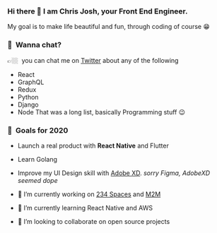 ### Hi there 👋 I am Chris Josh, your Front End Engineer.
My goal is to make life beautiful and fun, through coding of course 😁

### 💬&nbsp; Wanna chat? 
👉🏼&nbsp; you can chat me on [Twitter](https://twitter.com/ChristofaJoshua) about any of the following 
- React
- GraphQL
- Redux
- Python
- Django
- Node
That was a long list, basically Programming stuff 😉

### 🔭&nbsp; Goals for 2020 
- Launch a real product with **React Native** and Flutter
- Learn Golang
- Improve my UI Design skill with [Adobe XD](https://www.adobe.com/products/xd.html). *sorry Figma, AdobeXD seemed dope*



- 🔭 I’m currently working on [234 Spaces](http://234spaces.com/) and [M2M](http://maps2market.com/)
- 🌱 I’m currently learning React Native and AWS
- 👯 I’m looking to collaborate on open source projects

[comment]: <> (- 🤔 I’m looking for help with Relay)

